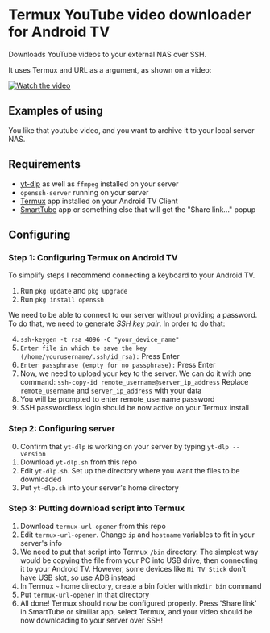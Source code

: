 # Termux YouTube video downloader for Android TV

Downloads YouTube videos to your external NAS over SSH.

It uses Termux and URL as a argument, as shown on a video:


[![Watch the video](https://img.youtube.com/vi/7Y96l3C445E/maxresdefault.jpg)](https://youtu.be/7Y96l3C445E)
## Examples of using

You like that youtube video, and you want to archive it to your local server NAS.


## Requirements

* [yt-dlp](https://github.com/yt-dlp/yt-dlp) as well as `ffmpeg` installed on your server
* `openssh-server` running on your server
* [Termux](https://github.com/termux/termux-app) app installed on your Android TV Client
* [SmartTube](https://github.com/yuliskov/SmartTube) app or something else that will get the "Share link..." popup

## Configuring

### Step 1: Configuring Termux on Android TV
To simplify steps I recommend connecting a keyboard to your Android TV.

1. Run `pkg update` and `pkg upgrade`
2. Run `pkg install openssh`

We need to be able to connect to our server without providing a password. To do that, we need to generate *SSH key pair*. In order to do that:

4. `ssh-keygen -t rsa 4096 -C "your_device_name"`
5. `Enter file in which to save the key (/home/yourusername/.ssh/id_rsa):` Press Enter
6. `Enter passphrase (empty for no passphrase):` Press Enter
7. Now, we need to upload your key to the server. We can do it with one command: `ssh-copy-id remote_username@server_ip_address` Replace `remote_username` and `server_ip_address` with your data
8. You will be prompted to enter remote_username password
9. SSH passwordless login should be now active on your Termux install

### Step 2: Configuring server
0. Confirm that `yt-dlp` is working on your server by typing `yt-dlp --version`
1. Download `yt-dlp.sh` from this repo
2. Edit `yt-dlp.sh`. Set up the directory where you want the files to be downloaded
3. Put `yt-dlp.sh` into your server's home directory

### Step 3: Putting download script into Termux
1. Download `termux-url-opener` from this repo
2. Edit `termux-url-opener`. Change `ip` and `hostname` variables to fit in your server's info
3. We need to put that script into Termux `/bin` directory. The simplest way would be copying the file from your PC into USB drive, then connecting it to your Android TV. However, some devices like `Mi TV Stick` don't have USB slot, so use ADB instead
4. In Termux `~` home directory, create a bin folder with `mkdir bin` command
5. Put `termux-url-opener` in that directory
6. All done! Termux should now be configured properly. Press 'Share link' in SmartTube or similiar app, select Termux, and your video should be now downloading to your server over SSH!
